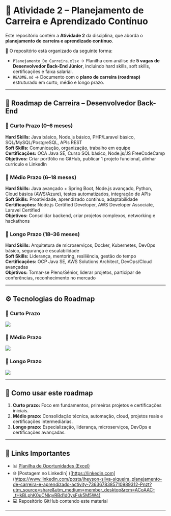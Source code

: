 # 🚀 Atividade 2 – Planejamento de Carreira e Aprendizado Contínuo  

Este repositório contém a **Atividade 2** da disciplina, que aborda o **planejamento de carreira e aprendizado contínuo**.  

📂 O repositório está organizado da seguinte forma:  
- `Planejamento_De_Carreira.xlsx` → Planilha com análise de **5 vagas de Desenvolvedor Back-End Júnior**, incluindo hard skills, soft skills, certificações e faixa salarial.  
- `README.md` → Documento com o **plano de carreira (roadmap)** estruturado em curto, médio e longo prazo.  

---

## 🎯 Roadmap de Carreira – Desenvolvedor Back-End  

### 📌 Curto Prazo (0–6 meses)  
**Hard Skills:** Java básico, Node.js básico, PHP/Laravel básico, SQL/MySQL/PostgreSQL, APIs REST  
**Soft Skills:** Comunicação, organização, trabalho em equipe  
**Certificações:** OCA Java SE, Curso SQL básico, Node.js/JS FreeCodeCamp  
**Objetivos:** Criar portfólio no GitHub, publicar 1 projeto funcional, alinhar currículo e LinkedIn  

### 📌 Médio Prazo (6–18 meses)  
**Hard Skills:** Java avançado + Spring Boot, Node.js avançado, Python, Cloud básica (AWS/Azure), testes automatizados, integração de APIs  
**Soft Skills:** Proatividade, aprendizado contínuo, adaptabilidade  
**Certificações:** Node.js Certified Developer, AWS Developer Associate, Laravel Certified  
**Objetivos:** Consolidar backend, criar projetos complexos, networking e hackathons  

### 📌 Longo Prazo (18–36 meses)  
**Hard Skills:** Arquitetura de microserviços, Docker, Kubernetes, DevOps básico, segurança e escalabilidade  
**Soft Skills:** Liderança, mentoring, resiliência, gestão do tempo  
**Certificações:** OCP Java SE, AWS Solutions Architect, DevOps/Cloud avançadas  
**Objetivos:** Tornar-se Pleno/Sênior, liderar projetos, participar de conferências, reconhecimento no mercado  

---

## ⚙️ Tecnologias do Roadmap  

### 🔹 Curto Prazo  
<p align="left">
  <img src="https://skillicons.dev/icons?i=java,nodejs,php,laravel,mysql,postgresql,git,github" />
</p>

### 🔹 Médio Prazo  
<p align="left">
  <img src="https://skillicons.dev/icons?i=java,spring,nodejs,py,aws,azure" />
</p>

### 🔹 Longo Prazo  
<p align="left">
  <img src="https://skillicons.dev/icons?i=java,spring,docker,kubernetes,aws" />
</p>

---

## 📌 Como usar este roadmap  
1. **Curto prazo:** Foco em fundamentos, primeiros projetos e certificações iniciais.  
2. **Médio prazo:** Consolidação técnica, automação, cloud, projetos reais e certificações intermediárias.  
3. **Longo prazo:** Especialização, liderança, microserviços, DevOps e certificações avançadas.  

---

## 🔗 Links Importantes  
- 📊 [Planilha de Oportunidades (Excel)](./Planejamento_De_Carreira.xlsx)  
- 🌐 [Postagem no LinkedIn] ([https://linkedin.com](https://www.linkedin.com/posts/jheyson-silva-siqueira_planejamento-de-carreira-e-aprendizado-activity-7363678385710989312-Pnzt?utm_source=share&utm_medium=member_desktop&rcm=ACoAAC-_tHkBLphK0uCNlqyRBd1d0ysFsk5M5W4)  
- 💻 Repositório GitHub contendo este material  

---

